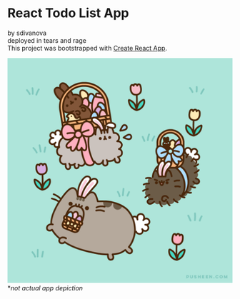 # React Todo List App
by sdivanova  
deployed in tears and rage  
This project was bootstrapped with [Create React App](https://github.com/facebook/create-react-app).

![Easter 2020](./Easter_2020.gif)
**not actual app depiction*